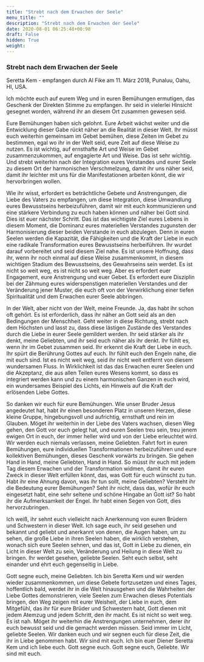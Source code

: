 ```yaml
---
title: "Strebt nach dem Erwachen der Seele"
menu_title: ""
description: "Strebt nach dem Erwachen der Seele"
date: 2020-08-01 06:25:48+00:98
draft: False
hidden: True
weight:
---
```

### Strebt nach dem Erwachen der Seele

Seretta Kem - empfangen durch Al Fike am 11. März 2018, Punaluu, Oahu, HI, USA.

Ich möchte euch auf eurem Weg und in euren Bemühungen ermutigen, das Geschenk der Direkten Stimme zu empfangen. Ihr seid in vielerlei Hinsicht gesegnet worden, während ihr an diesem Ort zusammen gewesen seid.

Eure Bemühungen haben sich gelohnt. Eure Arbeit wächst weiter und die Entwicklung dieser Gabe rückt näher an die Realität in dieser Welt. Ihr müsst euch weiterhin gemeinsam im Gebet bemühen, diese Zeiten im Gebet zu bestimmen, egal wo ihr in der Welt seid, eure Zeit auf diese Weise zu nutzen. Es ist wichtig, auf ernsthafte Art und Weise im Gebet zusammenzukommen, auf engagierte Art und Weise. Das ist sehr wichtig. Und strebt weiterhin nach der Integration eures Verstandes und eurer Seele zu diesem Ort der harmonischen Verschmelzung, damit ihr uns näher seid, damit ihr leichter mit uns für die Manifestationen arbeiten könnt, die wir hervorbringen wollen.

Wie ihr wisst, erfordert es beträchtliche Gebete und Anstrengungen, die Liebe des Vaters zu empfangen, um diese Integration, diese Umwandlung eures Bewusstseins herbeizuführen, damit wir mit euch kommunizieren und eine stärkere Verbindung zu euch haben können und näher bei Gott sind. Dies ist euer nächster Schritt. Das ist das wichtigste Ziel eures Lebens in diesem Moment, die Dominanz eures materiellen Verstandes zugunsten der Harmonisierung dieser beiden Verstande in euch abzulegen. Denn in euren Seelen werden die Kapazität, die Fähigkeiten und die Kraft der Liebe in euch eine radikale Transformation eures Bewusstseins herbeiführen. Ihr wurdet darauf vorbereitet und seid diesem Ziel nahe. Es ist unsere Hoffnung, dass ihr, wenn ihr noch einmal auf diese Weise zusammenkommt, in diesem wichtigen Stadium des Bewusstseins, des Gewahrseins sein werdet. Es ist nicht so weit weg, es ist nicht so weit weg. Aber es erfordert euer Engagement, eure Anstrengung und euer Gebet. Es erfordert eure Disziplin bei der Zähmung eures widerspenstigen materiellen Verstandes und der Veränderung jener Muster, die euch oft von der Verwirklichung einer tiefen Spiritualität und dem Erwachen eurer Seele abbringen.

In der Welt, aber nicht von der Welt, meine Freunde. Ja, das habt ihr schon oft gehört. Es ist erforderlich, dass ihr näher an Gott seid als an den Bedingungen der Menschheit. Geht weiter in diese Richtung, strebt nach dem Höchsten und lasst zu, dass diese lästigen Zustände des Verstandes durch die Liebe in eurer Seele gemildert werden. Ihr seid stärker als ihr denkt, meine Geliebten, und ihr seid euch näher als ihr denkt. Ihr fühlt es, wenn ihr im Gebet zusammen seid. Ihr erkennt die Kraft der Liebe in euch. Ihr spürt die Berührung Gottes auf euch. Ihr fühlt euch den Engeln nahe, die mit euch sind. Ist es nicht weit weg, seid ihr nicht weit entfernt von diesem wundersamen Fluss. In Wirklichkeit ist das das Erwachen eurer Seelen und die Akzeptanz, die aus allen Teilen eures Wesens kommt, so dass es integriert werden kann und zu einem harmonischen Ganzen in euch wird, ein wundersames Beispiel des Lichts, ein Hinweis auf die Kraft der erlösenden Liebe Gottes.

So danken wir euch für eure Bemühungen. Wie unser Bruder Jesus angedeutet hat, habt ihr einen besonderen Platz in unseren Herzen, diese kleine Gruppe, hingebungsvoll und aufrichtig, ernsthaft und rein im Glauben. Möget ihr weiterhin in der Liebe des Vaters wachsen, diesen Weg gehen, den Gott vor euch gelegt hat, und euren Seelen treu sein, treu jenem ewigen Ort in euch, der immer heller wird und von der Liebe erleuchtet wird. Wir werden euch niemals verlassen, meine Geliebten. Fahrt fort in euren Bemühungen, eure individuellen Transformationen herbeizuführen und eure kollektiven Bemühungen, dieses Geschenk vorwärts zu bringen. Sie gehen Hand in Hand, meine Geliebten, Hand in Hand. So müsst ihr euch mit jedem Tag diesem Erwachen und der Transformation widmen, damit ihr euren Zweck in dieser Welt erfüllen könnt, das, was Gott für euch wünscht zu tun. Habt ihr eine Ahnung davon, was ihr tun sollt, meine Geliebten? Versteht ihr die Bedeutung eurer Bemühungen? Seht ihr nicht, dass das, wofür ihr euch eingesetzt habt, eine sehr seltene und schöne Hingabe an Gott ist? So habt ihr die Aufmerksamkeit der Engel. Ihr habt einen Segen von Gott, dies hervorzubringen.

Ich weiß, ihr sehnt euch vielleicht nach Anerkennung von euren Brüdern und Schwestern in dieser Welt. Ich sage euch, ihr seid gesehen und bekannt und geliebt und anerkannt von denen, die Augen haben, um zu sehen, die große Liebe in ihren Seelen haben, die wirklich verstehen, wonach sich eure Seelen sehnen, und das ist, Gott in Liebe zu dienen, ein Licht in dieser Welt zu sein, Veränderung und Heilung in diese Welt zu bringen. Ihr werdet gesehen, geliebte Seelen. Seht euch selbst, seht einander und ehrt euch gegenseitig in Liebe.

Gott segne euch, meine Geliebten. Ich bin Seretta Kem und wir werden wieder zusammenkommen, um diese Gebete fortzusetzen und eines Tages, hoffentlich bald, werdet ihr in die Welt hinausgehen und die Wahrheiten der Liebe Gottes demonstrieren, viele Seelen zum Erwachen dieses Potentials bringen, den Weg zeigen mit eurer Weisheit, der Liebe in euch, dem Mitgefühl, das ihr für eure Brüder und Schwestern habt, Gott dienen mit jedem Atemzug und jedem Schritt, den ihr macht. Es ist nicht so weit weg. Es ist nah. Möget ihr weiterhin die Anstrengungen unternehmen, derer ihr euch bewusst seid und die gemacht werden müssen. Seid immer im Licht, geliebte Seelen. Wir danken euch und wir segnen euch für diese Zeit, die ihr in Liebe genommen habt. Wir sind mit euch. Ich bin euer Diener Seretta Kem und ich liebe euch. Gott segne euch. Gott segne euch, Geliebte. Wir sind mit euch.
